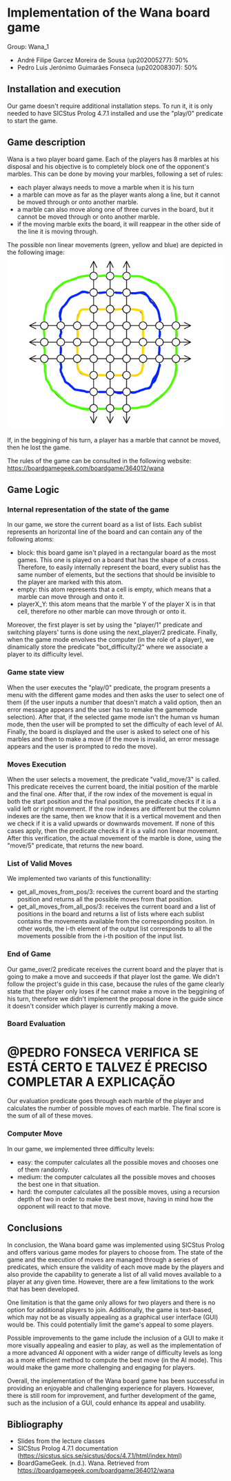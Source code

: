 # Implementation of the Wana board game
 Group: Wana_1
 - André Filipe Garcez Moreira de Sousa (up202005277): 50%
 - Pedro Luís Jerónimo Guimarães Fonseca (up202008307): 50%

## Installation and execution
Our game doesn't require additional installation steps. To run it, it is only needed to have SICStus Prolog 4.7.1 installed and use the "play/0" predicate to start the game.

## Game description
Wana is a two player board game. Each of the players has 8 marbles at his disposal and his objective is to completely block one of the opponent's marbles. This can be done by moving your marbles, following a set of rules:
- each player always needs to move a marble when it is his turn
- a marble can move as far as the player wants along a line, but it cannot be moved through or onto another marble.
- a marble can also move along one of three curves in the board, but it cannot be moved through or onto another marble.
- if the moving marble exits the board, it will reappear in the other side of the line it is moving through.

The possible non linear movements (green, yellow and blue) are depicted in the following image:
![NonLinear](./curves.png)

If, in the beggining of his turn, a player has a marble that cannot be moved, then he lost the game.

The rules of the game can be consulted in the following website: https://boardgamegeek.com/boardgame/364012/wana

## Game Logic
### Internal representation of the state of the game
In our game, we store the current board as a list of lists. Each sublist represents an horizontal line of the board and can contain any of the following atoms:
  - block: this board game isn't played in a rectangular board as the most games. This one is played on a board that has the shape of a cross. Therefore, to easily internally represent the board, every sublist has the same number of elements, but the sections that should be invisible to the player are marked with this atom.
  - empty: this atom represents that a cell is empty, which means that a marble can move through and onto it.
  - playerX_Y: this atom means that the marble Y of the player X is in that cell, therefore no other marble can move through or onto it.

Moreover, the first player is set by using the "player/1" predicate and switching players' turns is done using the next_player/2 predicate.
Finally, when the game mode envolves the computer (in the role of a player), we dinamically store the predicate "bot_difficulty/2" where we associate a player to its difficulty level.

### Game state view
When the user executes the "play/0" predicate, the program presents a menu with the different game modes and then asks the user to select one of them (if the user inputs a number that doesn't match a valid option, then an error message appears and the user has to remake the gamemode selection). After that, if the selected game mode isn't the human vs human mode, then the user will be prompted to set the difficulty of each level of AI. Finally, the board is displayed and the user is asked to select one of his marbles and then to make a move (if the move is invalid, an error message appears and the user is prompted to redo the move).

### Moves Execution
When the user selects a movement, the predicate "valid_move/3" is called. This predicate receives the current board, the initial position of the marble and the final one. After that, if the row index of the movement is equal in both the start position and the final position, the predicate checks if it is a valid left or right movement. If the row indexes are different but the column indexes are the same, then we know that it is a vertical movement and then we check if it is a valid upwards or downwards movement. If none of this cases apply, then the predicate checks if it is a valid non linear movement.
After this verification, the actual movement of the marble is done, using the "move/5" predicate, that returns the new board.

### List of Valid Moves
We implemented two variants of this functionallity: 
- get_all_moves_from_pos/3: receives the current board and the starting position and returns all the possible moves from that position.
- get_all_moves_from_all_pos/3: receives the current board and a list of positions in the board and returns a list of lists where each sublist contains the movements available from the corresponding positon. In other words, the i-th element of the output list corresponds to all the movements possible from the i-th position of the input list.

### End of Game
Our game_over/2 predicate receives the current board and the player that is going to make a move and succeeds if that player lost the game. We didn't follow the project's guide in this case, because the rules of the game clearly state that the player only loses if he cannot make a move in the beggining of his turn, therefore we didn't implement the proposal done in the guide since it doesn't consider which player is currently making a move.

### Board Evaluation
# @PEDRO FONSECA VERIFICA SE ESTÁ CERTO E TALVEZ É PRECISO COMPLETAR A EXPLICAÇÃO
Our evaluation predicate goes through each marble of the player and calculates the number of possible moves of each marble. The final score is the sum of all of these moves.

### Computer Move
In our game, we implemented three difficulty levels:
- easy: the computer calculates all the possible moves and chooses one of them randomly.
- medium: the computer calculates all the possible moves and chooses the best one in that situation.
- hard: the computer calculates all the possible moves, using a recursion depth of two in order to make the best move, having in mind how the opponent will react to that move.

## Conclusions
In conclusion, the Wana board game was implemented using SICStus Prolog and offers various game modes for players to choose from. The state of the game and the execution of moves are managed through a series of predicates, which ensure the validity of each move made by the players and also provide the capability to generate a list of all valid moves available to a player at any given time. However, there are a few limitations to the work that has been developed.

One limitation is that the game only allows for two players and there is no option for additional players to join. Additionally, the game is text-based, which may not be as visually appealing as a graphical user interface (GUI) would be. This could potentially limit the game's appeal to some players.

Possible improvements to the game include the inclusion of a GUI to make it more visually appealing and easier to play, as well as the implementation of a more advanced AI opponent with a wider range of difficulty levels as long as a more efficient method to compute the best move (in the AI mode). This would make the game more challenging and engaging for players.

Overall, the implementation of the Wana board game has been successful in providing an enjoyable and challenging experience for players. However, there is still room for improvement, and further development of the game, such as the inclusion of a GUI, could enhance its appeal and usability.


## Bibliography 

- Slides from the lecture classes
- SICStus Prolog 4.7.1 documentation (https://sicstus.sics.se/sicstus/docs/4.7.1/html/index.html)
- BoardGameGeek. (n.d.). Wana. Retrieved from https://boardgamegeek.com/boardgame/364012/wana

